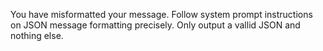 You have misformatted your message. Follow system prompt instructions on JSON message formatting precisely.
Only output a vallid JSON and nothing else.